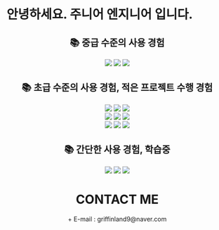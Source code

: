 <h1>안녕하세요. 주니어 엔지니어 입니다.</h1> 

<div align=center><h2>📚 중급 수준의 사용 경험 </h2></div>
<div align=center>
  <img src="https://img.shields.io/badge/Linux-FCC624?style=for-the-badge&logo=Linux&logoColor=white"/>
  <img src="https://img.shields.io/badge/Docker-1BA0D7?style=for-the-badge&logo=Docker&logoColor=white">
  <img src="https://img.shields.io/badge/Slack-4A154B?style=for-the-badge&logo=Slack&logoColor=white">
</div>



<div align=center><h2>📚 초급 수준의 사용 경험, 적은 프로젝트 수행 경험 </h2></div>
<div align=center>
  <img src="https://img.shields.io/badge/postman-FF6C37?style=for-the-badge&logo=postman&logoColor=white">
  <img src="https://img.shields.io/badge/GNS3-000000?style=for-the-badge&logo=GNS3&logoColor=white">
  <img src="https://img.shields.io/badge/CCNP R&S-1BA0D7?style=for-the-badge&logo=Cisco&logoColor=white">
  
  <br>
  <img src="https://img.shields.io/badge/SpringBoot-6DB33F?style=for-the-badge&logo=Spring Boot&logoColor=white">
  <img src="https://img.shields.io/badge/Flutter-02569B?style=for-the-badge&logo=Flutter&logoColor=white">
  <img src="https://img.shields.io/badge/Mysql-4479A1?style=for-the-badge&logo=MySQL&logoColor=white">
  <br>
  <img src="https://img.shields.io/badge/firebase-FFCA28?style=for-the-badge&logo=firebase&logoColor=white">
  <img src="https://img.shields.io/badge/java-007396?style=for-the-badge&logo=JAVA&logoColor=white">
  <img src="https://img.shields.io/badge/React-61DAFB?style=for-the-badge&logo=React&logoColor=white">
</div>

<div align=center><h2>📚 간단한 사용 경험, 학습중 </h2></div>
<div align=center>
 <img src="https://img.shields.io/badge/Kubenetes-1BA0D7?style=for-the-badge&logo=Kubenetes&logoColor=white">
 <img src="https://img.shields.io/badge/amazonaws-232F3E?style=for-the-badge&logo=AWS SAA&logoColor=white">
  <img src="https://img.shields.io/badge/Argos-EF7B4D?style=for-the-badge&logo=ArgoCD&logoColor=white">
 <br>

  
  
</div>





<div align=center><h1>CONTACT ME</h1></div>
<div align=center>
+ E-mail : griffinland9@naver.com
</div>
